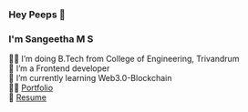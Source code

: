### Hey Peeps 👋 <br/>
### **I'm Sangeetha M S**

👨‍💻 I’m doing B.Tech from College of Engineering, Trivandrum <br/>
🔭 I’m a Frontend developer <br/>
🌱 I’m currently learning Web3.0-Blockchain <br/>
👨‍💻 [Portfolio](https://animated-portfolio-three.vercel.app/) <br/>
📜 [Resume](https://drive.google.com/file/d/13kLlHeUJiTNAKUg2eoZw5g5JihLsP0KQ/view?usp=sharing) <br/>


